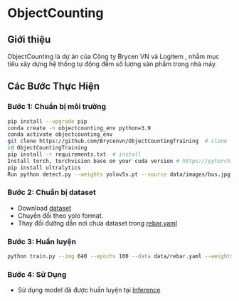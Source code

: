 # ObjectCounting

## Giới thiệu

ObjectCounting là dự án của Công ty Brycen VN và Logitem , nhằm mục tiêu xây dựng hệ thống tự động đếm số lượng sản phẩm trong nhà máy.

## Các Bước Thực Hiện

### Bước 1: Chuẩn bị môi trường

```bash
pip install --upgrade pip
conda create -n objectcounting_env python=3.9
conda activate objectcounting_env
git clone https://github.com/Brycenvn/ObjectCountingTraining  # clone
cd ObjectCountingTraining
pip install -r requirements.txt  # install
Install torch, torchvision base on your cuda version # https://pytorch.org/
pip install ultralytics
Run python detect.py --weights yolov5s.pt --source data/images/bus.jpg # kiểm tra môi trường đã được cài đặt thành công
```

### Bước 2: Chuẩn bị dataset 

- Download [dataset](https://drive.google.com/file/d/1-rRbIP2ds0zSjcI8j8o1ERm3ethAAiZr/view)
- Chuyển đổi theo yolo format.
- Thay đổi đường dẫn nơi chưa dataset trong [rebar.yaml](https://github.com/Brycenvn/ObjectCountingTraining/blob/master/data/rebar.yaml
)

### Bước 3: Huấn luyện 

```bash
python train.py --img 640 --epochs 100 --data data/rebar.yaml --weights yolov5s.pt
```

### Bước 4: Sử Dụng

- Sử dụng model đã được huấn luyện tại [Inference](https://github.com/Brycenvn/ObjectCountingInference)
